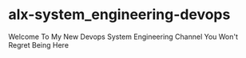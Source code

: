 # alx-system_engineering-devops
Welcome To My New Devops System Engineering Channel
You Won't Regret Being Here
